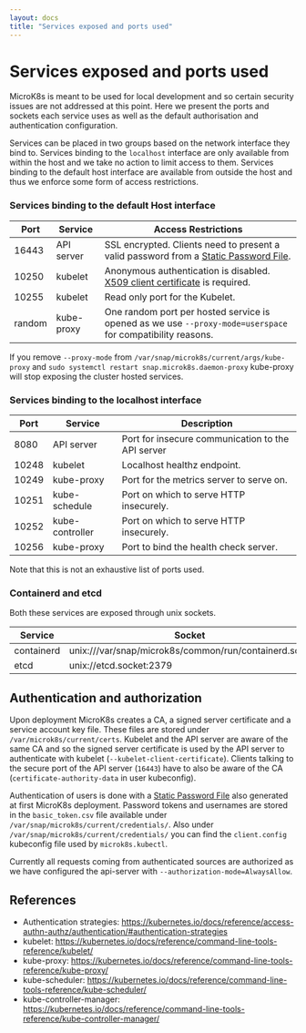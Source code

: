 ```yaml
---
layout: docs
title: "Services exposed and ports used"
---
```

# Services exposed and ports used

MicroK8s is meant to be used for local development and so certain security issues are not addressed at this point. Here we present the ports and sockets each service uses as well as the default authorisation and authentication configuration.

Services can be placed in two groups based on the network interface they bind to. Services binding to the `localhost`
interface are only available from within the host and we take no action to limit access to them. Services binding to the
default host interface are available from outside the host and thus we enforce some form of access restrictions.

### Services binding to the default Host interface

Port   | Service      | Access Restrictions
------ | ------------ | ---
16443  | API server   | SSL encrypted. Clients need to present a valid password from a [Static Password File](https://kubernetes.io/docs/reference/access-authn-authz/authentication/#authentication-strategies).
10250  | kubelet      | Anonymous authentication is disabled. [X509 client certificate](https://kubernetes.io/docs/reference/command-line-tools-reference/kubelet-authentication-authorization/) is required.
10255  | kubelet      | Read only port for the Kubelet.
random | kube-proxy   | One random port per hosted service is opened as we use `--proxy-mode=userspace` for compatibility reasons.

If you remove `--proxy-mode` from `/var/snap/microk8s/current/args/kube-proxy` and `sudo systemctl restart snap.microk8s.daemon-proxy` kube-proxy will stop exposing the cluster hosted services.


### Services binding to the localhost interface

Port  | Service           | Description
------| ----------------- | -----------
8080  | API server        | Port for insecure communication to the API server
10248 | kubelet           | Localhost healthz endpoint.
10249 | kube-proxy        | Port for the metrics server to serve on.
10251 | kube-schedule     | Port on which to serve HTTP insecurely.
10252 | kube-controller   | Port on which to serve HTTP insecurely.
10256 | kube-proxy        | Port to bind the health check server.

Note that this is not an exhaustive list of ports used.

### Containerd and etcd

Both these services are exposed through unix sockets.

Service     | Socket
----------- | ---
containerd  | unix:///var/snap/microk8s/common/run/containerd.sock
etcd        | unix://etcd.socket:2379


## Authentication and authorization

Upon deployment MicroK8s creates a CA, a signed server certificate and a service account key file. These files are stored under `/var/microk8s/current/certs`. Kubelet and the API server are aware of the same CA and so the signed server certificate is used by the API server to authenticate with kubelet (`--kubelet-client-certificate`). Clients talking to the secure port of the API server (`16443`) have to also be aware of the CA (`certificate-authority-data` in user kubeconfig).

Authentication of users is done with a [Static Password File](https://kubernetes.io/docs/reference/access-authn-authz/authentication/#authentication-strategies) also generated at first MicroK8s deployment. Password tokens and usernames are stored in the `basic_token.csv` file available under `/var/snap/microk8s/current/credentials/`. Also under `/var/snap/microk8s/current/credentials/` you can find the `client.config` kubeconfig file used by `microk8s.kubectl`.

Currently all requests coming from authenticated sources are authorized as we have configured the api-server with
`--authorization-mode=AlwaysAllow`.


## References

 - Authentication strategies: https://kubernetes.io/docs/reference/access-authn-authz/authentication/#authentication-strategies
 - kubelet: https://kubernetes.io/docs/reference/command-line-tools-reference/kubelet/
 - kube-proxy: https://kubernetes.io/docs/reference/command-line-tools-reference/kube-proxy/
 - kube-scheduler: https://kubernetes.io/docs/reference/command-line-tools-reference/kube-scheduler/
 - kube-controller-manager: https://kubernetes.io/docs/reference/command-line-tools-reference/kube-controller-manager/

